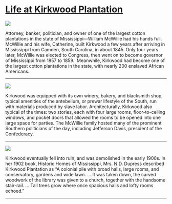 # [Life at Kirkwood Plantation](http://artsmia.github.io/griot/#/stories/891)

![](http://cdn.dx.artsmia.org/thumbs/tn_2014_TDX_MIAArtStories_138.jpg)

Attorney, banker, politician, and owner of one of the largest cotton plantations in the state of Mississippi—William McWillie had his hands full. McWillie and his wife, Catherine, built Kirkwood a few years after arriving in Mississippi from Camden, South Carolina, in about 1845. Only four years later, McWillie was elected to Congress, then went on to become governor of Mississippi from 1857 to 1859.  Meanwhile, Kirkwood had become one of the largest cotton plantations in the state, with nearly 200 enslaved African Americans.

---

![](http://cdn.dx.artsmia.org/thumbs/tn_2014_TDX_MIAArtStories_124.jpg)

Kirkwood was equipped with its own winery, bakery, and blacksmith shop, typical amenities of the antebellum, or prewar lifestyle of the South, run with materials produced by slave labor. Architecturally, Kirkwood also typical of the times: two stories, each with four large rooms, floor-to-ceiling windows, and pocket doors that allowed the rooms to be opened into one large space for parties. The McWillie family hosted many of the prominent Southern politicians of the day, including Jefferson Davis, president of the Confederacy.

---

![](http://cdn.dx.artsmia.org/thumbs/tn_null.jpg)

Kirkwood eventually fell into ruin, and was demolished in the early 1900s. In her 1902 book, Historic Homes of Mississippi, Mrs. N.D. Dupress described Kirkwood Plantation as “A colonial pile with broad halls, large rooms, and conservatory, gardens and wide lawn. … It was taken down, the carved woodwork of the library was given to a church, together with the handsome stair-rail. ... Tall trees grow where once spacious halls and lofty rooms echoed.”

---
